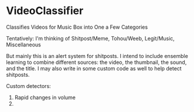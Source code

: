 # VideoClassifier
Classifies Videos for Music Box into One a Few Categories

Tentatively: I'm thinking of Shitpost/Meme, Tohou/Weeb, Legit/Music, Miscellaneous

But mainly this is an alert system for shitposts. I intend to include ensemble learning to combine different sources: the video, the thumbnail, the sound, and the title. I may also write in some custom code as well to help detect shitposts.

Custom detectors:

1. Rapid changes in volume
2. 
